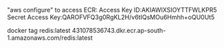 "aws configure" to access ECR:
  Access Key ID:AKIAWIXSIOYTTFWLKPR5
  Secret Access Key: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
  
  docker tag redis:latest 431078536743.dkr.ecr.ap-south-1.amazonaws.com/redis:latest

